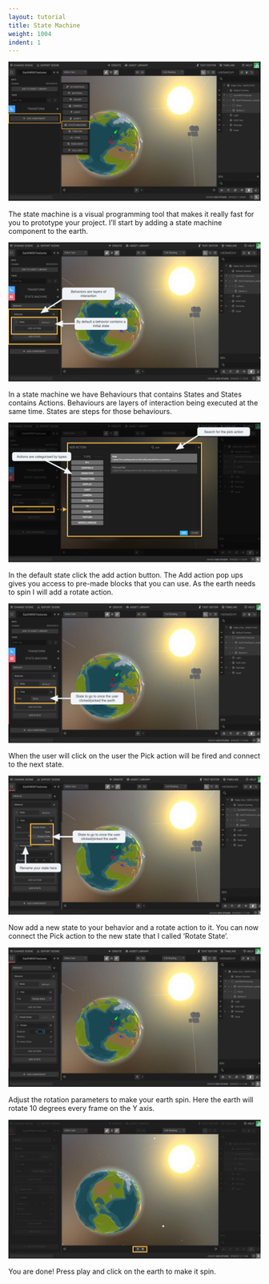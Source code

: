 ```yaml
---
layout: tutorial
title: State Machine
weight: 1004
indent: 1
---
```


![](1.jpg)

The state machine is a visual programming tool that makes it really fast for you to prototype your project. I’ll start by adding a state machine component to the earth.

![](2.jpg)

In a state machine we have Behaviours that contains States and States contains Actions.
Behaviours are layers of interaction being executed at the same time.
States are steps for those behaviours.

![](3.jpg)

In the default state click the add action button.
The Add action pop ups gives you access to pre-made blocks that you can use. As the earth needs to spin I will add a rotate action.

![](4.jpg)

When the user will click on the user the Pick action will be fired and connect to the next state.

![](5.jpg)

Now add a new state to your behavior and a rotate action to it. You can now connect the Pick action to the new state that I called ‘Rotate State’.

![](6.jpg)

Adjust the rotation parameters to make your earth spin.
Here the earth will rotate 10 degrees every frame on the Y axis.

![](7.jpg)

You are done! Press play and click on the earth to make it spin.